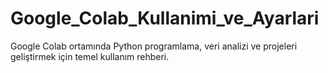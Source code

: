 # Google_Colab_Kullanimi_ve_Ayarlari

Google Colab ortamında Python programlama, veri analizi ve projeleri geliştirmek için temel kullanım rehberi.
